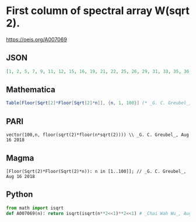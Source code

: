 # First column of spectral array W\(sqrt 2\)\.
https://oeis.org/A007069
## JSON
```JSON
[1, 2, 5, 7, 9, 11, 12, 15, 16, 19, 21, 22, 25, 26, 29, 31, 33, 35, 36, 39, 41, 43, 45, 46, 49, 50, 53, 55, 57, 59, 60, 63, 65, 67, 69, 70, 73, 74, 77, 79, 80, 83, 84, 87, 89, 91, 93, 94, 97, 98, 101, 103, 104, 107, 108, 111, 113, 115, 117, 118, 121, 123, 125, 127, 128, 131]
```
## Mathematica
```Mathematica
Table[Floor[Sqrt[2]*Floor[Sqrt[2]*n]], {n, 1, 100}] (* _G. C. Greubel_, Aug 16 2018 *)
```
## PARI
```PARI
vector(100,n, floor(sqrt(2)*floor(n*sqrt(2)))) \\ _G. C. Greubel_, Aug 16 2018
```
## Magma
```Magma
[Floor(Sqrt(2)*Floor(Sqrt(2)*n)): n in [1..100]]; // _G. C. Greubel_, Aug 16 2018
```
## Python
```Python
from math import isqrt
def A007069(n): return isqrt(isqrt(n**2<<1)**2<<1) # _Chai Wah Wu_, Aug 29 2022
```
